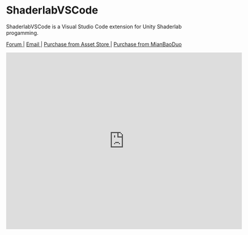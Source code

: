 # ShaderlabVSCode 

ShaderlabVSCode is a Visual Studio Code extension for Unity Shaderlab progamming.

 <a href='http://forum.unity3d.com/threads/403471/'> Forum </a> | <a href='mailto:amlovey@qq.com'> Email </a> | <a href='https://assetstore.unity.com/packages/slug/94653?aid=1011lGoJ'> Purchase from Asset Store </a> | <a href='https://mianbaoduo.com/product/show/mbd-Yp2Ylw==>'> Purchase from MianBaoDuo </a>

<iframe width="640" height="480" src="https://www.youtube.com/embed/d9ZNNEcZOOs" frameborder="0" allowfullscreen></iframe>